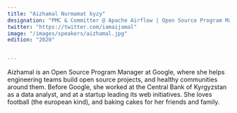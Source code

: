 ```yaml
---
title: "Aizhamal Nurmamat kyzy"
designation: "PMC & Committer @ Apache Airflow | Open Source Program Manager @ Google"
twitter: "https://twitter.com/iamaijamal"
image: "/images/speakers/aizhamal.jpg"
edition: "2020"


---
```


Aizhamal is an Open Source Program Manager at Google, where she helps engineering teams build open source projects, and healthy communities around them. Before Google, she worked at the Central Bank of Kyrgyzstan as a data analyst, and at a startup leading its web initiatives. She loves football (the european kind), and baking cakes for her friends and family.